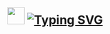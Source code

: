 <h1 align="center">
  <img src="https://media.giphy.com/media/hvRJCLFzcasrR4ia7z/giphy.gif" width="40px">
  <a href="https://git.io/typing-svg">
    <img src="https://readme-typing-svg.demolab.com?font=Poppins&weight=900&size=30&pause=1001&color=0653BB&background=76767600&center=true&vCenter=true&random=true&width=435&lines=Hey%2C+I'm+Zeyad+Hyman!" alt="Typing SVG">
  </a>
</h1>

